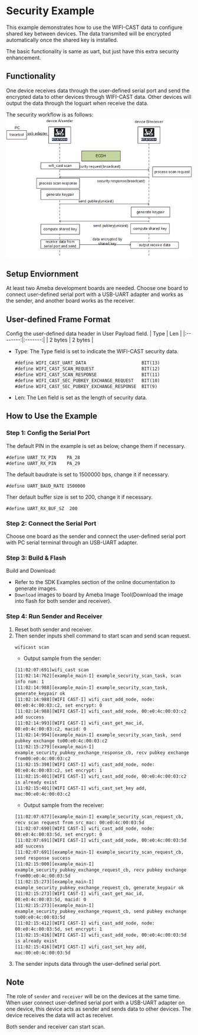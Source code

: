 # Security Example

This example demonstrates how to use the WIFI-CAST data to configure shared key between devices. The data transmited will be encrypted automatically once the shared key is installed.

The basic functionality is same as uart, but just have this extra security enhancement.

## Functionality

One device receives data through the user-defined serial port and send the encrypted data to other devices through WIFI-CAST data. Other devices will output the data through the loguart when receive the data.

The security workflow is as follows:
<img src="image.png">

## Setup Enviornment

At least two Ameba development boards are needed. Choose one board to connect user-defined serial port with a USB-UART adapter and works as the sender, and another board works as the receiver.

## User-defined Frame Format

Config the user-defined data header in User Payload field.
|   Type   |   Len   | 
|:--------:|:-------:|
|  2 bytes | 2 bytes |
* Type: The Type field is set to indicate the WIFI-CAST security data.
    ```
    #define WIFI_CAST_UART_DATA                     BIT(13)
    #define WIFI_CAST_SCAN_REQUEST                  BIT(12)
    #define WIFI_CAST_SCAN_RESPONSE                 BIT(11)
    #define WIFI_CAST_SEC_PUBKEY_EXCHANGE_REQUEST   BIT(10)
    #define WIFI_CAST_SEC_PUBKEY_EXCHANGE_RESPONSE  BIT(9)
    ```
* Len: The Len field is set as the length of security data.

## How to Use the Example

### Step 1: Config the Serial Port

The default PIN in the example is set as below, change them if necessary.
```
#define UART_TX_PIN    PA_28
#define UART_RX_PIN    PA_29
```
The default baudrate is set to 1500000 bps, change it if necessary.
```
#define UART_BAUD_RATE 1500000
```
Ther default buffer size is set to 200, change it if necessary.
```
#define UART_RX_BUF_SZ	200
```

### Step 2: Connect the Serial Port

Choose one board as the sender and connect the user-defined serial port with PC serial terminal through an USB-UART adapter.

### Step 3: Build & Flash

Build and Download:
   * Refer to the SDK Examples section of the online documentation to generate images.
   * `Download` images to board by Ameba Image Tool(Download the image into flash for both sender and receiver).

### Step 4: Run Sender and Receiver

1. Reset both sender and receiver.
2. Then sender inputs shell command to start scan and send scan request.
    ```
    wificast scan
    ```
    * Output sample from the sender:
    ```
    [11:02:07:691]wifi_cast scan
    [11:02:14:762][example_main-I] example_security_scan_task, scan info num: 1
    [11:02:14:988][example_main-I] example_security_scan_task, generate_keypair ok
    [11:02:14:988][WIFI CAST-I] wifi_cast_add_node, node: 00:e0:4c:00:03:c2, set encrypt: 0
    [11:02:14:988][WIFI CAST-I] wifi_cast_add_node, 00:e0:4c:00:03:c2 add success
    [11:02:14:993][WIFI CAST-I] wifi_cast_get_mac_id, 00:e0:4c:00:03:c2, macid: 0
    [11:02:14:994][example_main-I] example_security_scan_task, send pubkey exchange to00:e0:4c:00:03:c2
    [11:02:15:279][example_main-I] example_security_pubkey_exchange_response_cb, recv pubkey exchange from00:e0:4c:00:03:c2
    [11:02:15:398][WIFI CAST-I] wifi_cast_add_node, node: 00:e0:4c:00:03:c2, set encrypt: 1
    [11:02:15:401][WIFI CAST-I] wifi_cast_add_node, 00:e0:4c:00:03:c2 is already exist
    [11:02:15:401][WIFI CAST-I] wifi_cast_set_key add, mac:00:e0:4c:00:03:c2
    ```
    * Output sample from the receiver:
    ```
    [11:02:07:677][example_main-I] example_security_scan_request_cb, recv scan request from src_mac: 00:e0:4c:00:03:5d
    [11:02:07:690][WIFI CAST-I] wifi_cast_add_node, node: 00:e0:4c:00:03:5d, set encrypt: 0
    [11:02:07:691][WIFI CAST-I] wifi_cast_add_node, 00:e0:4c:00:03:5d add success
    [11:02:07:691][example_main-I] example_security_scan_request_cb, send response success
    [11:02:15:000][example_main-I] example_security_pubkey_exchange_request_cb, recv pubkey exchange from00:e0:4c:00:03:5d
    [11:02:15:273][example_main-I] example_security_pubkey_exchange_request_cb, generate_keypair ok
    [11:02:15:273][WIFI CAST-I] wifi_cast_get_mac_id, 00:e0:4c:00:03:5d, macid: 0
    [11:02:15:273][example_main-I] example_security_pubkey_exchange_request_cb, send pubkey exchange to00:e0:4c:00:03:5d
    [11:02:15:412][WIFI CAST-I] wifi_cast_add_node, node: 00:e0:4c:00:03:5d, set encrypt: 1
    [11:02:15:416][WIFI CAST-I] wifi_cast_add_node, 00:e0:4c:00:03:5d is already exist
    [11:02:15:416][WIFI CAST-I] wifi_cast_set_key add, mac:00:e0:4c:00:03:5d
    ```
3. The sender inputs data through the user-defined serial port.

## Note
The role of `sender` and `receiver` will be on the devices at the same time. When user connect user-defined serial port with a USB-UART adapter on one device, this device acts as sender and sends data to other devices. The device receives the data will act as receiver. 

Both sender and receiver can start scan.

